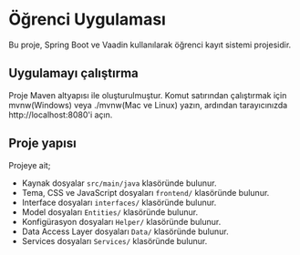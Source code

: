 # Öğrenci Uygulaması

Bu proje, Spring Boot ve Vaadin kullanılarak öğrenci kayıt sistemi projesidir.

## Uygulamayı çalıştırma

Proje Maven altyapısı ile oluşturulmuştur. Komut satırından çalıştırmak için mvnw(Windows) veya ./mvnw(Mac ve Linux) yazın, ardından tarayıcınızda http://localhost:8080'i açın.

## Proje yapısı

Projeye ait;
- Kaynak dosyalar `src/main/java` klasöründe bulunur.
- Tema, CSS ve JavaScript dosyaları `frontend/` klasöründe bulunur.
- Interface dosyaları `interfaces/` klasöründe bulunur.
- Model dosyaları `Entities/` klasöründe bulunur.
- Konfigürasyon dosyaları `Helper/` klasöründe bulunur.
- Data Access Layer dosyaları `Data/` klasöründe bulunur.
- Services dosyaları `Services/` klasöründe bulunur.
